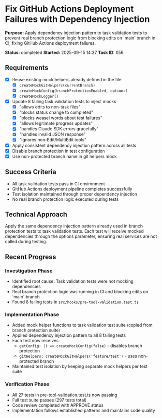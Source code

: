 # Fix GitHub Actions Deployment Failures with Dependency Injection

**Purpose:** Apply dependency injection pattern to task validation tests to prevent real branch protection logic from blocking edits on 'main' branch in CI, fixing GitHub Actions deployment failures.

**Status:** completed
**Started:** 2025-09-15 14:37
**Task ID:** 056

## Requirements
- [x] Reuse existing mock helpers already defined in the file
  - [x] `createMockGitHelpers(currentBranch)`
  - [x] `createMockConfig(branchProtectionEnabled, options)`
  - [x] `createMockLogger()`
- [x] Update 8 failing task validation tests to inject mocks
  - [x] "allows edits to non-task files"
  - [x] "blocks status change to completed"
  - [x] "blocks weasel words about test failures"
  - [x] "allows legitimate progress updates"
  - [x] "handles Claude SDK errors gracefully"
  - [x] "handles invalid JSON response"
  - [x] "ignores non-Edit/MultiEdit tools"
- [x] Apply consistent dependency injection pattern across all tests
- [x] Disable branch protection in test configuration
- [x] Use non-protected branch name in git helpers mock

## Success Criteria
- All task validation tests pass in CI environment
- GitHub Actions deployment pipeline completes successfully
- Test isolation maintained through proper dependency injection
- No real branch protection logic executed during tests

## Technical Approach
Apply the same dependency injection pattern already used in branch protection tests to task validation tests. Each test will receive mocked dependencies through the options parameter, ensuring real services are not called during testing.

## Recent Progress

### Investigation Phase
- Identified root cause: Task validation tests were not mocking dependencies
- Real branch protection logic was running in CI and blocking edits on 'main' branch
- Found 8 failing tests in `src/hooks/pre-tool-validation.test.ts`

### Implementation Phase
- Added mock helper functions to task validation test suite (copied from branch protection suite)
- Applied dependency injection pattern to all 8 failing tests
- Each test now receives:
  - `getConfig: () => createMockConfig(false)` - disables branch protection
  - `gitHelpers: createMockGitHelpers('feature/test')` - uses non-protected branch
- Maintained test isolation by keeping separate mock helpers per test suite

### Verification Phase
- All 27 tests in pre-tool-validation.test.ts now passing
- Full test suite passes (297 tests total)
- Code review completed with APPROVE status
- Implementation follows established patterns and maintains code quality

<!-- github_issue: 56 -->
<!-- github_url: https://github.com/cahaseler/cc-track/issues/56 -->
<!-- issue_branch: 56-fix-github-actions-deployment-failures-with-dependency-injection -->